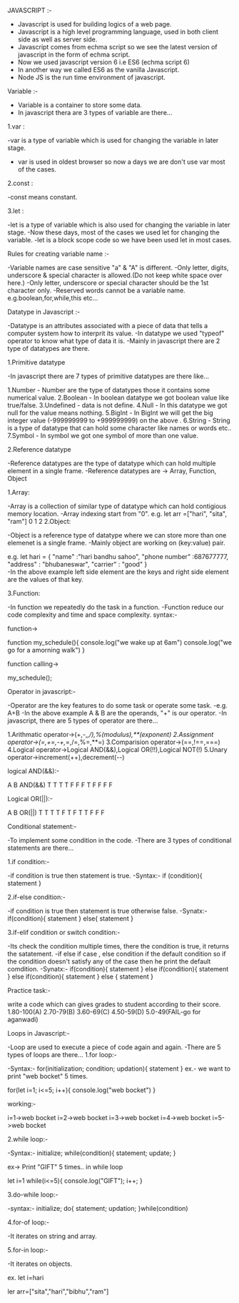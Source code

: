 JAVASCRIPT :-

- Javascript is used for building logics of a web page.
- Javascript is a high level programming language, used in both client side as well as server side.
- Javascript comes from echma script so we see the latest version of javascript in the form of echma script.
- Now we used javascript version 6 i.e ES6 (echma script 6)
- In another way we called ES6 as the vanilla Javascript.
- Node JS is the run time environment of javascript.

Variable :-

- Variable is a container to store some data.
- In javascript thera are 3 types of variable are there...

1.var :

-var is a type of variable which is used for changing the variable in later stage.
- var is used in oldest browser so now a days we are don't use var most of the cases.

2.const :

-const means constant.

3.let :

-let is a type of variable which is also used for changing the variable in later stage.
-Now these days, most of the cases we used let for changing the variable.
-let is a block scope code so we have been used let in most cases.

Rules for creating variable name :-

-Variable names are case sensitive "a" & "A" is different.
-Only letter, digits, underscore & special character is allowed.(Do not keep white space over here.)
-Only letter, underscore or special character should be the 1st character only.
-Reserved words cannot be a variable name.
e.g.boolean,for,while,this etc...

Datatype in Javascript :-

-Datatype is an attributes associated with a piece of data that tells a computer system how to interprit its value.
-In datatype we used "typeof" operator to know what type of data it is.
-Mainly in javascript there are 2 type of datatypes are there.

1.Primitive datatype

-In javascript there are 7 types of primitive datatypes are there like...

1.Number - Number are the type of datatypes those it contains some numerical value.
2.Boolean - In boolean datatype we got boolean value like true/false.
3.Undefined - data is not define.
4.Null - In this datatype we got null for the value means nothing.
5.BigInt - In BigInt we will get the big integer value (-999999999 to +999999999) on the above .
6.String - String is a type of datatype that can hold some character like names or words etc..
7.Symbol - In symbol we got one symbol of more than one value.

2.Reference datatype

-Reference datatypes are the type of datatype which can hold multiple element in a single frame.
-Reference datatypes are -> Array, Function, Object

1.Array:

-Array is a collection of similar type of datatype which can hold contigious memory location.
-Array indexing start from "0".
e.g. let arr =["hari", "sita", "ram"]
                0        1       2
2.Object:

-Object is a reference type of datatype where we can store more than one elemenet is a single frame.
-Mainly object are working on (key:value) pair.

e.g. let hari = {
  "name" :"hari bandhu sahoo",
  "phone number" :687677777,
  "address" : "bhubaneswar",
  "carrier" : "good"
}          
-In the above example left side element are the keys and right side element are the values of that key.

3.Function:

-In function we repeatedly do the task in a function.
-Function reduce our code complexity and time and space complexity.
syntax:-

function->

function my_schedule(){
  console.log("we wake up at 6am")
  console.log("we go for a amorning walk")
}

function calling->

my_schedule();

Operator in javascript:-

-Operator are the key features to do some task or operate some task.
-e.g. A+B
-In the above example A & B are the operands, "+" is our operator.
-In javascript, there are 5 types of operator are there...

1.Arithmatic operator->(+,-,*,/),%(modulus),**(exponent)
2.Assignment operator->(=,+=,-+,*=,/=,%=,**=)
3.Comparision operator->(==,!==,===)
4.Logical operator->Logical AND(&&),Logical OR(!!),Logical NOT(!)
5.Unary operator->increment(++),decrement(--)

logical AND(&&):-

A B AND(&&)
T T   T
T F   F
F T   F 
F F   F

Logical OR(||):-

A B OR(||)
T T   T
T F   T
F T   T
F F   F

Conditional statement:-

-To implement some condition in the code.
-There are 3 types of conditional statements are there...

1.if condition:-

-if condition is true then statement is true.
-Syntax:-
if (condition){
  statement
}

2.if-else condition:-

-if condition is true then statement is true otherwise false.
-Synatx:-
if(condition){
  statement
} else{
  statement
}

3.if-elif condition or switch condition:-

-Its check the condition multiple times, there the condition is true, it returns the satatement.
-if else if case , else condition if the default condition so if the condition doesn't satisfy any of the case then he print the default comdition.
-Synatx:-
if(condition){
  statement
} else if(condition){
  statement
} else if(condition){
  statement
} else {
  statement
}

Practice task:-

write a code which can gives grades to student according to their score.
1.80-100(A)
2.70-79(B)
3.60-69(C)
4.50-59(D)
5.0-49(FAIL-go for aganwadi)

Loops in Javascript:-

-Loop are used to execute a piece of code again and again.
-There are 5 types of loops are there...
1.for loop:-

-Syntax:-
for(initialization; condition; updation){
statement
}
ex.- we want to print "web bocket" 5 times.

for(let i=1; i<=5; i++){
  console.log("web bocket")
}

working:-

i=1->web bocket
i=2->web bocket
i=3->web bocket
i=4->web bocket
i=5->web bocket

2.while loop:-

-Syntax:-
initialize;
while(condition){
  statement;
  update;
}

ex-> Print "GIFT" 5 times.. in while loop

let i=1
while(i<=5){
console.log("GIFT");
i++;
}

3.do-while loop:-

-syntax:-
initialize;
do{
  statement;
  updation;
}while(condition)

4.for-of loop:-

-It iterates on string and array.

5.for-in loop:-

-It iterates on objects.

ex.
let i=hari

ler arr=["sita","hari","bibhu","ram"]

